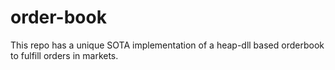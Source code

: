 # order-book
This repo has a unique SOTA implementation of a heap-dll based orderbook to fulfill orders in markets.

